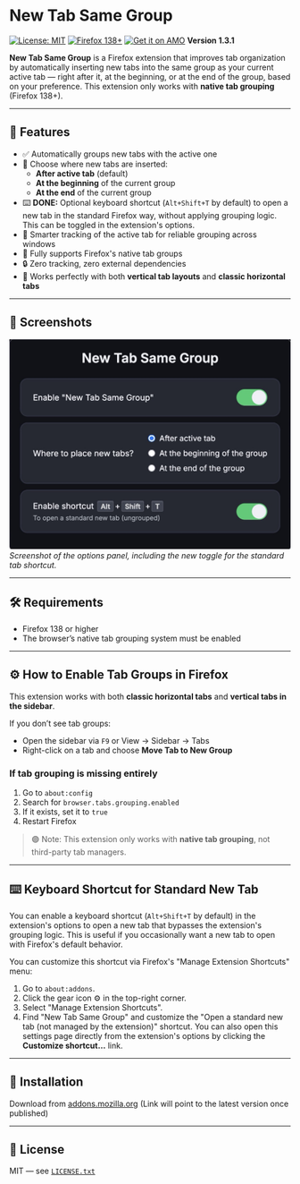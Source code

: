 # New Tab Same Group

[![License: MIT](https://img.shields.io/badge/license-MIT-blue.svg)](LICENSE.txt)
[![Firefox 138+](https://img.shields.io/badge/firefox-138%2B-orange)](https://addons.mozilla.org/en-US/firefox/addon/new-tab-same-group/)
[![Get it on AMO](https://img.shields.io/amo/v/new-tab-same-group?label=Get%20on%20AMO)](https://addons.mozilla.org/en-US/firefox/addon/new-tab-same-group/)
**Version 1.3.1**

**New Tab Same Group** is a Firefox extension that improves tab organization by automatically inserting new tabs into the same group as your current active tab — right after it, at the beginning, or at the end of the group, based on your preference.
This extension only works with **native tab grouping** (Firefox 138+).

---

## 🚀 Features

- ✅ Automatically groups new tabs with the active one
- 🎯 Choose where new tabs are inserted:
  - **After active tab** (default)
  - **At the beginning** of the current group
  - **At the end** of the current group
- ⌨️ **DONE:** Optional keyboard shortcut (`Alt+Shift+T` by default) to open a new tab in the standard Firefox way, without applying grouping logic. This can be toggled in the extension's options.
- 🧠 Smarter tracking of the active tab for reliable grouping across windows
- 🖤 Fully supports Firefox's native tab groups
- 🔒 Zero tracking, zero external dependencies
- 🧩 Works perfectly with both **vertical tab layouts** and **classic horizontal tabs**

---

## 📸 Screenshots

![Options page screenshot](images/new-tab-same-group-capture-2.jpg)
*Screenshot of the options panel, including the new toggle for the standard tab shortcut.*

---

## 🛠 Requirements

- Firefox 138 or higher
- The browser’s native tab grouping system must be enabled

---

## ⚙️ How to Enable Tab Groups in Firefox

This extension works with both **classic horizontal tabs** and **vertical tabs in the sidebar**.

If you don’t see tab groups:

- Open the sidebar via `F9` or View → Sidebar → Tabs
- Right-click on a tab and choose **Move Tab to New Group**

### If tab grouping is missing entirely

1. Go to `about:config`
2. Search for `browser.tabs.grouping.enabled`
3. If it exists, set it to `true`
4. Restart Firefox

> 🟣 Note: This extension only works with **native tab grouping**, not third-party tab managers.

---

## ⌨️ Keyboard Shortcut for Standard New Tab

You can enable a keyboard shortcut (`Alt+Shift+T` by default) in the extension's options to open a new tab that bypasses the extension's grouping logic. This is useful if you occasionally want a new tab to open with Firefox's default behavior.

You can customize this shortcut via Firefox's "Manage Extension Shortcuts" menu:

1. Go to `about:addons`.
2. Click the gear icon ⚙️ in the top-right corner.
3. Select "Manage Extension Shortcuts".
4. Find "New Tab Same Group" and customize the "Open a standard new tab (not managed by the extension)" shortcut.
   You can also open this settings page directly from the extension's options by clicking the **Customize shortcut…** link.

---

## 🧩 Installation

Download from [addons.mozilla.org](https://addons.mozilla.org/en-US/firefox/addon/new-tab-same-group/) (Link will point to the latest version once published)

---

## 📝 License

MIT — see [`LICENSE.txt`](LICENSE.txt)
